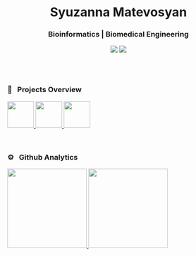 <h1 align="center">Syuzanna Matevosyan</h1>
<h3 align="center">Bioinformatics | Biomedical Engineering </h3>
	
<p align="center"> 
	<a align="center" href="https://www.linkedin.com/in/symatevo/"><img src="https://img.shields.io/badge/-symatevo-0077B5?style=flat&logo=Linkedin&logoColor=white"/></a>
	<a href="mailto:syuzi.matevosyan1802@gmail.com"><img src="https://img.shields.io/badge/-syuzi.matevosyan1802@gmail.com-026dbd?style=flat&logo=Gmail&logoColor=white"/></a>
</p>  
<br>
<br>

### 🧬 &nbsp; Projects Overview
<p align="left">
  <a href="https://github.com/symatevo">
    <img height="60em" src="https://github-readme-stats.vercel.app/api/pin/?username=symatevo&repo=EMG-data&theme=react"/>
    <img height="60em"  src="https://github-readme-stats.vercel.app/api/pin/?username=symatevo&repo=EMG-data&theme=react"/>
    <img height="60em"  src="https://github-readme-stats.vercel.app/api/pin/?username=symatevo&repo=mt_dna&theme=react"/>
  </a> 
</p>


<br>

### ⚙️ &nbsp; Github Analytics

<p align="left">
<a href="https://github.com/vamosgs">
  <img height="180em" src="https://github-readme-stats-eight-theta.vercel.app/api?username=symatevo&show_icons=true&theme=react&include_all_commits=true&count_private=true&hide=stars,prs,issues,contribs"/>
  <img height="180em" src="https://github-readme-stats-eight-theta.vercel.app/api/top-langs/?username=symatevo&layout=compact&langs_count=8&theme=react"/>
</a>
</p>
</br>
